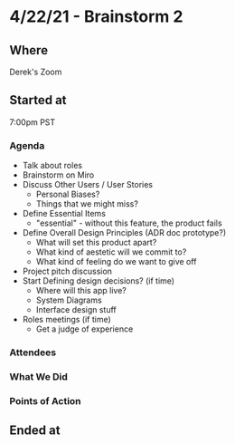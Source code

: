 # 4/22/21 - Brainstorm 2

## Where
Derek's Zoom

## Started at
7:00pm PST

### Agenda
- Talk about roles
- Brainstorm on Miro
 - Discuss Other Users / User Stories
   - Personal Biases?
   - Things that we might miss?
 - Define Essential Items
   - "essential" - without this feature, the product fails
 - Define Overall Design Principles (ADR doc prototype?)
   - What will set this product apart?
   - What kind of aestetic will we commit to?
   - What kind of feeling do we want to give off
 - Project pitch discussion
 - Start Defining design decisions? (if time)
   - Where will this app live?
   - System Diagrams
   - Interface design stuff
 - Roles meetings (if time)
   - Get a judge of experience

### Attendees

### What We Did

### Points of Action

## Ended at